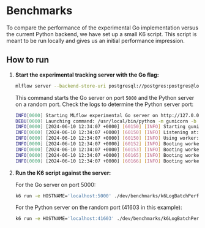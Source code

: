 # Benchmarks

To compare the performance of the experimental Go implementation versus the current Python backend, we have set up a small K6 script. This script is meant to be run locally and gives us an initial performance impression.

## How to run

1. **Start the experimental tracking server with the Go flag:**

   ```sh
   mlflow server --backend-store-uri postgresql://postgres:postgres@localhost:5432/postgres --experimental-go --experimental-go-opts LogLevel=debug,ShutdownTimeout=5s
   ```

   This command starts the Go server on port `5000` and the Python server on a random port. Check the logs to determine the Python server port:

   ```sh
   INFO[0000] Starting MLflow experimental Go server on http://127.0.0.1:5000
   DEBU[0000] Launching command: /usr/local/bin/python -m gunicorn -b 127.0.0.1:41603 -w 4 mlflow.server:app
   INFO[0000] [2024-06-10 12:34:07 +0000] [60150] [INFO] Starting gunicorn 22.0.0
   INFO[0000] [2024-06-10 12:34:07 +0000] [60150] [INFO] Listening at: http://127.0.0.1:41603 (60150)
   INFO[0000] [2024-06-10 12:34:07 +0000] [60150] [INFO] Using worker: sync
   INFO[0000] [2024-06-10 12:34:07 +0000] [60152] [INFO] Booting worker with pid: 60152
   INFO[0000] [2024-06-10 12:34:07 +0000] [60153] [INFO] Booting worker with pid: 60153
   INFO[0000] [2024-06-10 12:34:07 +0000] [60165] [INFO] Booting worker with pid: 60165
   INFO[0000] [2024-06-10 12:34:07 +0000] [60166] [INFO] Booting worker with pid: 60166
   ```

2. **Run the K6 script against the server:**

   For the Go server on port 5000:

   ```sh
   k6 run -e HOSTNAME='localhost:5000' ./dev/benchmarks/k6LogBatchPerfScript.js
   ```

   For the Python server on the random port (41603 in this example):

   ```sh
   k6 run -e HOSTNAME='localhost:41603' ./dev/benchmarks/k6LogBatchPerfScript.js
   ```
